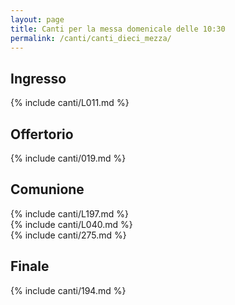 ```yaml
---
layout: page
title: Canti per la messa domenicale delle 10:30
permalink: /canti/canti_dieci_mezza/
---
```


## Ingresso
{% include canti/L011.md %}   

## Offertorio
{% include canti/019.md %}   

## Comunione   
{% include canti/L197.md %}   
{% include canti/L040.md %}    
{% include canti/275.md %}    

## Finale
{% include canti/194.md %}   
